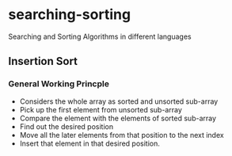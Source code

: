 # searching-sorting
Searching and Sorting Algorithms in different languages
## Insertion Sort
### General Working Princple
- Considers the whole array as sorted and unsorted sub-array
- Pick up the first element from unsorted sub-array
- Compare the element with the elements of sorted sub-array
- Find out the desired position
- Move all the later elements from that position to the next index
- Insert that element in that desired position.
